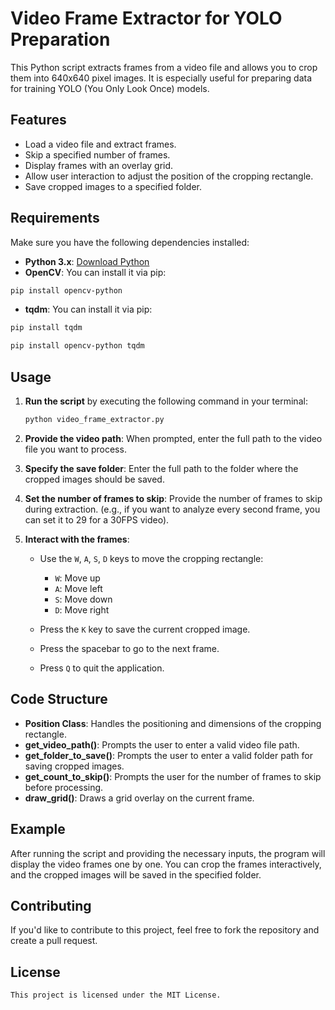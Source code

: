
# Video Frame Extractor for YOLO Preparation

This Python script extracts frames from a video file and allows you to crop them into 640x640 pixel images. It is especially useful for preparing data for training YOLO (You Only Look Once) models.

## Features

- Load a video file and extract frames.
- Skip a specified number of frames.
- Display frames with an overlay grid.
- Allow user interaction to adjust the position of the cropping rectangle.
- Save cropped images to a specified folder.

## Requirements

Make sure you have the following dependencies installed:

- **Python 3.x**: [Download Python](https://www.python.org/downloads/)
- **OpenCV**: You can install it via pip:
```bash
pip install opencv-python
```
- **tqdm**: You can install it via pip:
```bash
pip install tqdm
```
```bash
pip install opencv-python tqdm
```

## Usage

1. **Run the script** by executing the following command in your terminal:

   ```bash
   python video_frame_extractor.py
   ```

2. **Provide the video path**: When prompted, enter the full path to the video file you want to process.

3. **Specify the save folder**: Enter the full path to the folder where the cropped images should be saved.

4. **Set the number of frames to skip**: Provide the number of frames to skip during extraction. (e.g., if you want to analyze every second frame, you can set it to 29 for a 30FPS video).

5. **Interact with the frames**:
   - Use the `W`, `A`, `S`, `D` keys to move the cropping rectangle:
     - `W`: Move up
     - `A`: Move left
     - `S`: Move down
     - `D`: Move right

   - Press the `K` key to save the current cropped image.
   - Press the spacebar to go to the next frame.
   - Press `Q` to quit the application.

## Code Structure

- **Position Class**: Handles the positioning and dimensions of the cropping rectangle.
- **get_video_path()**: Prompts the user to enter a valid video file path.
- **get_folder_to_save()**: Prompts the user to enter a valid folder path for saving cropped images.
- **get_count_to_skip()**: Prompts the user for the number of frames to skip before processing.
- **draw_grid()**: Draws a grid overlay on the current frame.

## Example

After running the script and providing the necessary inputs, the program will display the video frames one by one. You can crop the frames interactively, and the cropped images will be saved in the specified folder.

## Contributing

If you'd like to contribute to this project, feel free to fork the repository and create a pull request.

## License
```
This project is licensed under the MIT License.
```